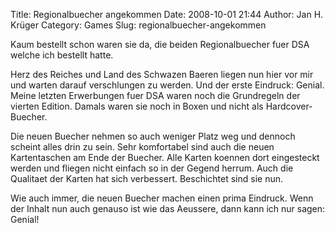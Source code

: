 Title: Regionalbuecher angekommen
Date: 2008-10-01 21:44
Author: Jan H. Krüger
Category: Games
Slug: regionalbuecher-angekommen

Kaum bestellt schon waren sie da, die beiden Regionalbuecher fuer DSA
welche ich bestellt hatte.  
  
Herz des Reiches und Land des Schwazen Baeren liegen nun hier vor mir
und warten darauf verschlungen zu werden. Und der erste Eindruck:
Genial. Meine letzten Erwerbungen fuer DSA waren noch die Grundregeln
der vierten Edition. Damals waren sie noch in Boxen und nicht als
Hardcover-Buecher.  
  
Die neuen Buecher nehmen so auch weniger Platz weg und dennoch scheint
alles drin zu sein. Sehr komfortabel sind auch die neuen Kartentaschen
am Ende der Buecher. Alle Karten koennen dort eingesteckt werden und
fliegen nicht einfach so in der Gegend herrum. Auch die Qualitaet der
Karten hat sich verbessert. Beschichtet sind sie nun.  
  
Wie auch immer, die neuen Buecher machen einen prima Eindruck. Wenn der
Inhalt nun auch genauso ist wie das Aeussere, dann kann ich nur sagen:
Genial!
